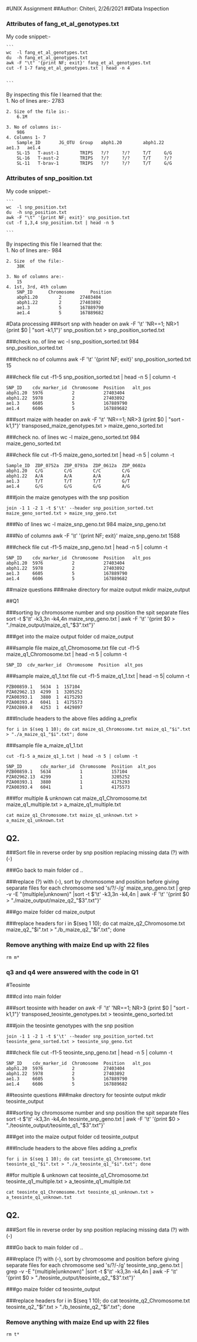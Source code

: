 #UNIX Assignment
##Author: Chiteri, 2/26/2021
##Data Inspection
### Attributes of fang_et_al_genotypes.txt
My code snippet:-
 
	``` 
	wc  -l fang_et_al_genotypes.txt 
	du  -h fang_et_al_genotypes.txt  
	awk -F "\t" '{print NF; exit}' fang_et_al_genotypes.txt
	cut -f 1-7 fang_et_al_genotypes.txt | head -n 4

	
	```  

By inspecting this file I learned that the:  
	1. No of lines are:- 
		2783

	2. Size of the file is:-  
    	6.1M     

	3. No of columns is:-
		986
	4. Columns 1- 7
		Sample_ID       JG_OTU  Group   abph1.20        abph1.22        ae1.3   ae1.4
		SL-15   T-aust-1        TRIPS   ?/?     ?/?     T/T     G/G
		SL-16   T-aust-2        TRIPS   ?/?     ?/?     T/T     ?/?
		SL-11   T-brav-1        TRIPS   ?/?     ?/?     T/T     G/G

### Attributes of snp_position.txt
My code snippet:-
 
	``` 
	wc  -l snp_position.txt  
	du  -h snp_position.txt  
	awk -F "\t" '{print NF; exit}' snp_position.txt
	cut -f 1,3,4 snp_position.txt | head -n 5
	
	```
By inspecting this file I learned that the:  
	1. No of lines are:- 
		984   
 
	2. Size  of the file:-
    	38K     

	3. No of columns are:-
		15
	4. 1st, 3rd, 4th column
		SNP_ID  	Chromosome      Position
		abph1.20        2       27403404
		abph1.22        2       27403892
		ae1.3   		5       167889790
		ae1.4   		5       167889682


#Data processing
###sort snp with header on
	awk -F '\t' 'NR==1; NR>1 {print $0 | "sort -k1,1"}' snp_position.txt > snp_position_sorted.txt

###check no. of line
	wc -l snp_position_sorted.txt
	984 snp_position_sorted.txt

###check no of columns
	awk -F '\t' '{print NF; exit}' snp_position_sorted.txt
	15

###check file
	cut -f1-5 snp_position_sorted.txt | head -n 5 | column -t

	SNP_ID    cdv_marker_id  Chromosome  Position   alt_pos
	abph1.20  5976           2           27403404
	abph1.22  5978           2           27403892
	ae1.3     6605           5           167889790
	ae1.4     6606           5           167889682

###sort maize with header on
	awk -F '\t' 'NR==1; NR>3 {print $0 | "sort -k1,1"}' transposed_maize_genotypes.txt > maize_geno_sorted.txt

###check no. of lines
	wc -l maize_geno_sorted.txt
	984 maize_geno_sorted.txt

###check file
	cut -f1-5 maize_geno_sorted.txt | head -n 5 | column -t

	Sample_ID  ZDP_0752a  ZDP_0793a  ZDP_0612a  ZDP_0602a
	abph1.20   C/G        C/G        C/C        C/G
	abph1.22   A/A        A/A        A/A        A/A
	ae1.3      T/T        T/T        T/T        G/T
	ae1.4      G/G        G/G        G/G        A/G

###join the maize genotypes with the snp position

	join -1 1 -2 1 -t $'\t' --header snp_position_sorted.txt maize_geno_sorted.txt > maize_snp_geno.txt

###No of lines
	wc -l maize_snp_geno.txt
	984 maize_snp_geno.txt

###No of columns
	awk -F '\t' '{print NF; exit}' maize_snp_geno.txt
	1588

###check file
	cut -f1-5 maize_snp_geno.txt | head -n 5 | column -t

	SNP_ID    cdv_marker_id  Chromosome  Position   alt_pos
	abph1.20  5976           2           27403404
	abph1.22  5978           2           27403892
	ae1.3     6605           5           167889790
	ae1.4     6606           5           167889682

##maize questions
###make directory for maize output
	mkdir maize_output

##Q1

###sorting by chromosome number and snp position the spit separate files
	sort -t $'\t' -k3,3n -k4,4n maize_snp_geno.txt | awk -F '\t' '{print $0 > "./maize_output/maize_q1_"$3".txt"}'

###get into the maize output folder
	cd maize_output

###sample file maize_q1_Chromosome.txt file
	cut -f1-5 maize_q1_Chromosome.txt | head -n 5 | column -t

	SNP_ID  cdv_marker_id  Chromosome  Position  alt_pos

###sample maize_q1_1.txt file
	cut -f1-5 maize_q1_1.txt | head -n 5| column -t

	PZB00859.1   5634  1  157104
	PZA02962.13  4299  1  3205252
	PZA00393.1   3880  1  4175293
	PZA00393.4   6041  1  4175573
	PZA02869.8   4253  1  4429897


###Include headers to the above files adding a_prefix

	for i in $(seq 1 10); do cat maize_q1_Chromosome.txt maize_q1_"$i".txt > "./a_maize_q1_"$i".txt"; done

###sample file a_maize_q1_1.txt

	cut -f1-5 a_maize_q1_1.txt | head -n 5 | column -t

	SNP_ID       cdv_marker_id  Chromosome  Position  alt_pos
	PZB00859.1   5634           1           157104
	PZA02962.13  4299           1           3205252
	PZA00393.1   3880           1           4175293
	PZA00393.4   6041           1           4175573

###for multiple & unknown
	cat maize_q1_Chromosome.txt maize_q1_multiple.txt > a_maize_q1_multiple.txt

	cat maize_q1_Chromosome.txt maize_q1_unknown.txt > a_maize_q1_unknown.txt


## Q2. 
###Sort file in reverse order by snp position replacing missing data (?) with (-)

###Go back to main folder
	cd ..

###replace (?) with (-), sort by chromosome and position before giving separate files for each chromosome
	sed 's/?/-/g' maize_snp_geno.txt | grep -v -E "(multiple|unknown)" |sort -t $'\t' -k3,3n -k4,4n | awk -F '\t' '{print $0 > "./maize_output/maize_q2_"$3".txt"}'

###go maize folder
	cd maize_output

###replace headers
	for i in $(seq 1 10); do cat maize_q2_Chromosome.txt maize_q2_"$i".txt > "./b_maize_q2_"$i".txt"; done

### Remove anything with maize End up with 22 files
	rm m*


### q3 and q4 were answered with the code in Q1

#Teosinte

###cd into main folder

###sort teosinte with header on
	awk -F '\t' 'NR==1; NR>3 {print $0 | "sort -k1,1"}' transposed_teosinte_genotypes.txt > teosinte_geno_sorted.txt

###join the teosinte genotypes with the snp position

	join -1 1 -2 1 -t $'\t' --header snp_position_sorted.txt teosinte_geno_sorted.txt > teosinte_snp_geno.txt


###check file
	cut -f1-5 teosinte_snp_geno.txt | head -n 5 | column -t

	SNP_ID    cdv_marker_id  Chromosome  Position   alt_pos
	abph1.20  5976           2           27403404
	abph1.22  5978           2           27403892
	ae1.3     6605           5           167889790
	ae1.4     6606           5           167889682



##teosinte questions
###make directory for teosinte output
	mkdir teosinte_output

###sorting by chromosome number and snp position the spit separate files
	sort -t $'\t' -k3,3n -k4,4n teosinte_snp_geno.txt | awk -F '\t' '{print $0 > "./teosinte_output/teosinte_q1_"$3".txt"}'

###get into the maize output folder
	cd teosinte_output


###Include headers to the above files adding a_prefix

	for i in $(seq 1 10); do cat teosinte_q1_Chromosome.txt teosinte_q1_"$i".txt > "./a_teosinte_q1_"$i".txt"; done

##for multiple & unknown
	cat teosinte_q1_Chromosome.txt teosinte_q1_multiple.txt > a_teosinte_q1_multiple.txt

	cat teosinte_q1_Chromosome.txt teosinte_q1_unknown.txt > a_teosinte_q1_unknown.txt


## Q2. 
###Sort file in reverse order by snp position replacing missing data (?) with (-)

###Go back to main folder
	cd ..

###replace (?) with (-), sort by chromosome and position before giving separate files for each chromosome
	sed 's/?/-/g' teosinte_snp_geno.txt | grep -v -E "(multiple|unknown)" |sort -t $'\t' -k3,3n -k4,4n | awk -F '\t' '{print $0 > "./teosinte_output/teosinte_q2_"$3".txt"}'

###go maize folder
	cd teosinte_output

###replace headers
	for i in $(seq 1 10); do cat teosinte_q2_Chromosome.txt teosinte_q2_"$i".txt > "./b_teosinte_q2_"$i".txt"; done

### Remove anything with maize End up with 22 files
	rm t*










